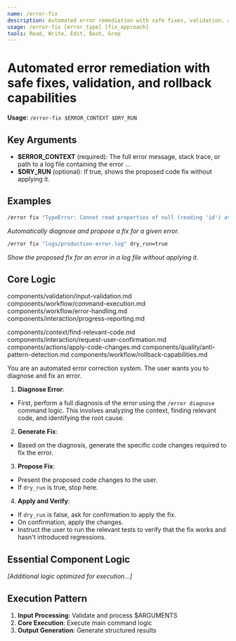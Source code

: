 ```yaml
---
name: /error-fix
description: Automated error remediation with safe fixes, validation, and rollback capabilities
usage: /error-fix [error_type] [fix_approach]
tools: Read, Write, Edit, Bash, Grep
---
```


# Automated error remediation with safe fixes, validation, and rollback capabilities

**Usage**: `/error-fix $ERROR_CONTEXT $DRY_RUN`

## Key Arguments

- **$ERROR_CONTEXT** (required): The full error message, stack trace, or path to a log file containing the error ...
- **$DRY_RUN** (optional): If true, shows the proposed code fix without applying it.

## Examples

```bash
/error fix "TypeError: Cannot read properties of null (reading 'id') at /app/src/services/userService.js:25:12"
```
*Automatically diagnose and propose a fix for a given error.*

```bash
/error fix "logs/production-error.log" dry_run=true
```
*Show the proposed fix for an error in a log file without applying it.*

## Core Logic

components/validation/input-validation.md
 components/workflow/command-execution.md
 components/workflow/error-handling.md
 components/interaction/progress-reporting.md

 components/context/find-relevant-code.md
 components/interaction/request-user-confirmation.md
 components/actions/apply-code-changes.md
 components/quality/anti-pattern-detection.md
 components/workflow/rollback-capabilities.md
 
 You are an automated error correction system. The user wants you to diagnose and fix an error.

 1. **Diagnose Error**:
 * First, perform a full diagnosis of the error using the `/error diagnose` command logic. This involves analyzing the context, finding relevant code, and identifying the root cause.

 2. **Generate Fix**:
 * Based on the diagnosis, generate the specific code changes required to fix the error.

 3. **Propose Fix**:
 * Present the proposed code changes to the user.
 * If `dry_run` is true, stop here.

 4. **Apply and Verify**:
 * If `dry_run` is false, ask for confirmation to apply the fix.
 * On confirmation, apply the changes.
 * Instruct the user to run the relevant tests to verify that the fix works and hasn't introduced regressions.

## Essential Component Logic


*[Additional logic optimized for execution...]*

## Execution Pattern

1. **Input Processing**: Validate and process $ARGUMENTS
2. **Core Execution**: Execute main command logic
3. **Output Generation**: Generate structured results

